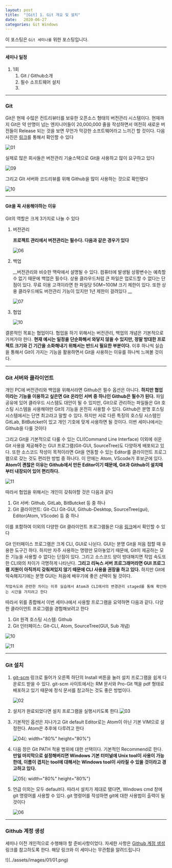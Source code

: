 ```yaml
---
layout: post
title:  "[Git] 1. Git 개요 및 설치"
date:   2020-06-27
categories: Git Windows
---
```


이 포스팅은 `Git 세미나를` 위한 포스팅입니다.

---

#### 세미나 일정

1. 1회
   1. Git / Github소개
   2. 필수 소프트웨어 설치
   3. 

---
### Git

Git은 현재 수많은 컨트리뷰터를 보유한 오픈소스 형태의 버전관리 시스템이다. 현재까지 Git은 약 만명이 넘는 엔지니어들이 20,000,000 줄을 작성하면서 여전히 새로운 버전들이 Release 되는 것을 보면 무언가 막강한 소프트웨어라고 느끼긴 할 것이다. 다음 사진은 [링크](https://github.com/git/git)를 통해서 확인할 수 있다 

![01](https://drive.google.com/uc?id=17uG9PEmw8YVIropcCB2MgDYP8u8mbbdx)

실제로 많은 회사들은 버전관리 기술스택으로 Git을 사용하고 많이 요구하고 있다

![09](https://drive.google.com/uc?id=1DjTUo6sbVOSFN0TBEGEcls4sfwK-AQUn)

그리고 GIt 서버와 코드리뷰를 위해 Github을 많이 사용하는 것으로 확인됐다

![10](https://drive.google.com/uc?id=14M6z_ukkQTVhzWDsXzHKBynAiS36zx-x)

---

#### Git을 꼭 사용해야하는 이유

Git의 역할은 크게 3가지로 나눌 수 있다

1. 버전관리

   __프로젝트 관리에서 버전관리는 필수다. 다음과 같은 경우가 있다__

   ![06](https://drive.google.com/uc?id=1bTeU922vwmshSHk6dr1QZ2jOMWt5qpMV)

2. 백업

   __버전관리와 비슷한 맥락에서 설명될 수 있다. 컴퓨터에 발생될 상황변수는 예측할 수 없기 때문에 백업은 필수다. 상용 클라우드처럼 큰 파일은 업로드할 수 없다는 단점이 있다. 무료 이용 고객이라면 한 파일당 50M~100M 크기 제한이 있다. 또한 상용 클라우드에도 버전관리 기능이 있지만 1년 제한이 걸려있다 __

   ![07](https://drive.google.com/uc?id=1IlD0EXo2WCBLc1_j6uhlBCVJu2iOmiEh)

3. 협업

   ![10](https://drive.google.com/uc?id=1yyiAt4ranQZSHjCpV7yDQDLuM4G69ttr)

결론적인 목표는 협업이다. 협업을 하기 위해서는 버전관리, 백업의 개념은 기본적으로 가져가야 한다. __현재 예시는 일정을 단순화해서 와닿지 않을 수 있지만, 정말 방대한 프로젝트 크기와 긴 기간을 소화해내기 위해서는 반드시 필요한 부분이다.__ 이후 하나씩 실습을 통해서 Git이 가지는 기능을 활용하면서 Git을 사용하는 이유를 하나씩 느껴볼 것이다.

---
### Git 서버와 클라이언트

개인 PC에 버전관리와 백업을 위해서라면 Github은 필수 옵션은 아니다. __하지만 협업이라는 기능을 이용하고 싶은면 Git 온라인 서버 중 하나인 Github은 필수가 된다.__ 파일 공유에 있어 클라우드 시스템도 대안이 될 수 있지만, Git으로 관리하는 파일들은 Git 호스팅 시스템을 사용해야만 Git의 기능을 온전히 사용할 수 있다. Github은 분명 호스팅 시스템에서는 단연 최고라고 말할 수 있다. 하지만 서로 다른 특징의 호스팅 시스템인 GitLab, BitButcket이 있고 개인 기호에 맞게 사용하면 될 것이다. 이번 세미나에서는 Github을 다룰 것이다

그리고 Git을 기본적으로 다룰 수 있는 CLI(Command Line Interface) 이외에 쉬운 Git 사용을 제공해주는 GUI 프로그램(Git-GUI, SourceTree)도 다양하게 배포되고 있다. 또한 소스코드 작성이 목적이라면 Git을 연동할 수 있는 Editor를 클라이언트 프로그램으로 갖는 것도 편리한 방법 중 하나다. 이 안에는 Atom, VScode가 후보군에 있다. __Atom이 괜찮은 이유는 Github에서 만든 Editor이기 때문에, Git과 Github이 설치때부터 내장되어 있어 편리하다.__

![11](https://drive.google.com/uc?id=1yoUqm5aWa5v2uFcf--7F18U9FbgjH-rw)

따라서 협업을 위해서는 개인이 갖춰야할 것은 다음과 같다

1. Git 서버: Github, GitLab, BitButcket 등 중 하나
2. Git 클라이언트: Git-CLI Git-GUI, Github-Desktop, SourceTree(gui), Editor(Atom, VScode) 등 중 하나

이를 포함하여 이외의 다양한 Git 클라이언트 프로그램들은 다음 [링크](https://git-scm.com/downloads/guis)에서 확인할 수 있다

Git 인터페이스 프로그램은 크게 CLI, GUI로 나뉜다. GUI는 분명 Git을 처음 접할 때 유용한 도구긴 하다. 하지만 자주 사용하는 명령만 모아놓았기 때문에, Git이 제공하는 모든 기능을 사용할 수 없다는 단점이 있다. 그리고 소스코드 양이 방대해지면 작업 속도또한 CLI와의 차이가 극명하게 나타난다. __그리고 리눅스 서버 프로그래머라면 GUI 프로그램 지원이 아직까지 갖춰져있지 않기 때문에 CLI 사용을 권장을 하고 있다.__ 하지만 Git에 익숙해지기에는 분명 GUI는 처음에 배우기에 좋은 선택이 될 것이다.

`작업속도와 관련한 차이는 이후 실습에서 Atom과 CLI에서의 변경관리 staged를 통해 확인하는 시간을 가지려고 한다`

따라서 위를 종합해서 이번 세미나에서 사용할 프로그램을 요약하면 다음과 같다. 다양한 클라이언트 프로그램을 경험해보려고 한다

1. Git 원격 호스팅 시스템: Github
2. Git 인터페이스: Git-CLI, Atom, SourceTree(GUI, Sub 개념)

![10](https://drive.google.com/uc?id=1uBcODh2zI_ROTiqM_rwKaq2z_quIfmrj)

![11](https://drive.google.com/uc?id=1vHzzqMNangD6FOrdbxnYs0bVurD-fDEo)

---
### Git 설치

1. [git-scm](https://git-scm.com/doc) 링크로 들어가 오른쪽 하단의 Install 버튼을 눌러 설치 프로그램을 쉽게 다운로드 받을 수 있다. git-scm 사이트에서는 RM 문서와 Pro-Git 책을 pdf 형태로 배포하고 있기 때문에 정식 문서를 참고하는 것도 좋은 방법이다.

   ![02](https://drive.google.com/uc?id=1zxoOCRCw5ariyVvKY_qUiBx-kDj7RKFt)


2. 설치가 완료되었다면 설치 프로그램을 실행시키도록 한다.![03](https://drive.google.com/uc?id=1HxBUrCodchOownTHAXecdl2BpCNSXjeA)


3. 기본적인 옵션은 지나가고 Git default Editor로는 Atom이 아닌 기본 VIM으로 설정한다. Atom은 추후에 다루려고 한다

   ![04](https://drive.google.com/uc?id=1YL1H9sBtTsqBTtOh0rpSWmcF7CSvexsG){: width="80%" height="80%"}


4. 다음 창은 Git PATH 적용 범위에 대한 선택이다. 기본적인 Recommend로 한다. __만일 마지막으로 설정해버리면 Windows 기본 터미널에 Unix tool이 사용이 가능한데, 이름이 겹치는 tool에 대해서는 Windows tool이 사라질 수 있을 것이라고 경고하고 있다.__

   ![05](https://drive.google.com/uc?id=1wXAMegjxYUt0NBZF52EJOXrszJAMhUQZ){: width="80%" height="80%"}


5. 언급 이외는 모두 default다. 따라서 설치가 제대로 됐다면, Windows cmd 창에 git 명령어를 사용할 수 있다. git 명령어를 작성하면 git에 대한 사용법이 출력이 될 것이다

   ![06](https://drive.google.com/uc?id=1_p0jWv0YXaOZkvl2nZfp_Q5cQmuZodtz)

---
### Github 계정 생성

세미나 이전 개인적으로 수행해야 할 준비사항이었다. 자세한 사항은 [Github 계정 생성](https://gabii.tistory.com/entry/Git-Github-계정-생성하기) 링크를 참고하도록 한다. 해당 링크와 이 세미나는 무관함을 알려드립니다





![(../assets/images/01/01.png)